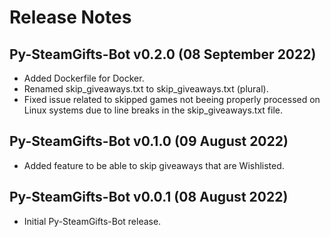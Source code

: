 # Release Notes

## Py-SteamGifts-Bot v0.2.0 (08 September 2022)
- Added Dockerfile for Docker.
- Renamed skip_giveaways.txt to skip_giveaways.txt (plural).
- Fixed issue related to skipped games not beeing properly processed on Linux systems due to line breaks in the skip_giveaways.txt file.

## Py-SteamGifts-Bot v0.1.0  (09 August 2022)
- Added feature to be able to skip giveaways that are Wishlisted.

## Py-SteamGifts-Bot v0.0.1 (08 August 2022)
- Initial Py-SteamGifts-Bot release.

